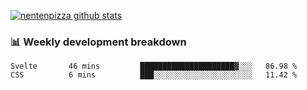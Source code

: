 [![nentenpizza github stats](https://github-readme-stats.vercel.app/api?username=nentenpizza&count_private=true)](https://github.com/anuraghazra/github-readme-stats)

### 📊 Weekly development breakdown
<!--START_SECTION:waka-->
```text
Svelte       46 mins         █████████████████████▓░░░   86.98 % 
CSS          6 mins          ███░░░░░░░░░░░░░░░░░░░░░░   11.42 % 
```
<!--END_SECTION:waka-->

